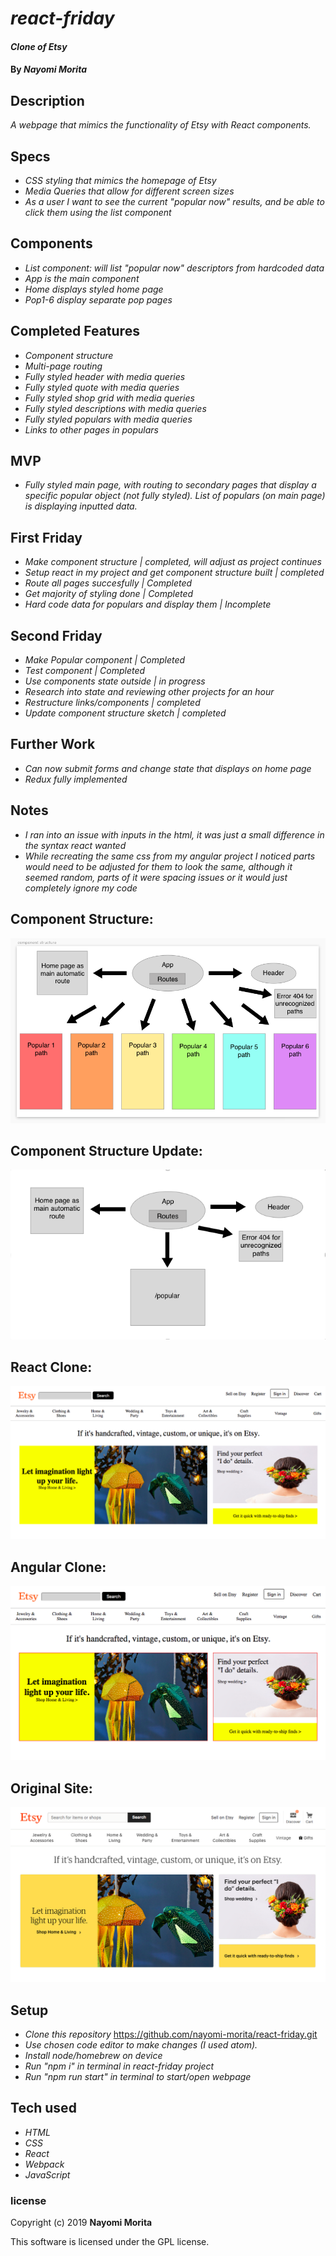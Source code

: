 # _react-friday_

#### _Clone of Etsy_

#### By _**Nayomi Morita**_

## Description

_A webpage that mimics the functionality of Etsy with React components._

## Specs
* _CSS styling that mimics the homepage of Etsy_
* _Media Queries that allow for different screen sizes_
* _As a user I want to see the current "popular now" results, and be able to click them using the list component_

## Components
* _List component: will list "popular now" descriptors from hardcoded data_
* _App is the main component_
* _Home displays styled home page_
* _Pop1-6 display separate pop pages_

## Completed Features
* _Component structure_
* _Multi-page routing_
* _Fully styled header with media queries_
* _Fully styled quote with media queries_
* _Fully styled shop grid with media queries_
* _Fully styled descriptions with media queries_
* _Fully styled populars with media queries_
* _Links to other pages in populars_

## MVP
* _Fully styled main page, with routing to secondary pages that display a specific popular object (not fully styled). List of populars (on main page) is displaying inputted data._

## First Friday
* _Make component structure | completed, will adjust as project continues_
* _Setup react in my project and get component structure built | completed_
* _Route all pages succesfully | Completed_
* _Get majority of styling done | Completed_
* _Hard code data for populars and display them | Incomplete_

## Second Friday
* _Make Popular component | Completed_
* _Test component | Completed_
* _Use components state outside | in progress_
* _Research into state and reviewing other projects for an hour_
* _Restructure links/components | completed_
* _Update component structure sketch | completed_

## Further Work
* _Can now submit forms and change state that displays on home page_
* _Redux fully implemented_

## Notes
* _I ran into an issue with inputs in the html, it was just a small difference in the syntax react wanted_
* _While recreating the same css from my angular project I noticed parts would need to be adjusted for them to look the same, although it seemed random, parts of it were spacing issues or it would just completely ignore my code_

## Component Structure:

![](./src/assets/images/component.png)

## Component Structure Update:

![](./src/assets/images/componentUpdate.png)

## React Clone:

![](./src/assets/images/react.png)

## Angular Clone:

![](./src/assets/images/clone.png)

## Original Site:

![](./src/assets/images/site.png)

## Setup
* _Clone this repository_
https://github.com/nayomi-morita/react-friday.git
* _Use chosen code editor to make changes (I used atom)._
* _Install node/homebrew on device_
* _Run "npm i" in terminal in react-friday project_
* _Run "npm run start" in terminal to start/open webpage_

## Tech used
* _HTML_
* _CSS_
* _React_
* _Webpack_
* _JavaScript_

### license

Copyright (c) 2019 **Nayomi Morita**

This software is licensed under the GPL license.
